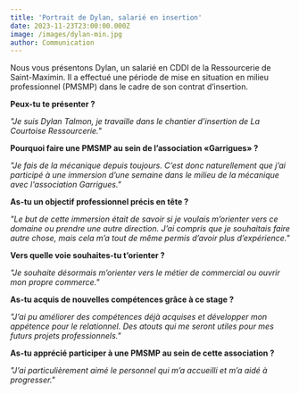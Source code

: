 ```yaml
---
title: 'Portrait de Dylan, salarié en insertion'
date: 2023-11-23T23:00:00.000Z
image: /images/dylan-min.jpg
author: Communication
---
```


Nous vous présentons Dylan, un salarié en CDDI de la Ressourcerie de Saint-Maximin. Il a effectué une période de mise en situation en milieu professionnel (PMSMP) dans le cadre de son contrat d’insertion.

**Peux-tu te présenter ?**

*"Je suis Dylan Talmon, je travaille dans le chantier d’insertion de La Courtoise Ressourcerie."*

**Pourquoi faire une PMSMP au sein de l’association «Garrigues» ?**

*"Je fais de la mécanique depuis toujours. C’est donc naturellement que j’ai participé à une immersion d’une semaine dans le milieu de la mécanique avec l'association Garrigues."*

**As-tu un objectif professionnel précis en tête ?**

*"Le but de cette immersion était de savoir si je voulais m’orienter vers ce domaine ou prendre une autre direction. J’ai compris que je souhaitais faire autre chose, mais cela m’a tout de même permis d’avoir plus d’expérience."*

**Vers quelle voie souhaites-tu t’orienter ?**

*"Je souhaite désormais m’orienter vers le métier de commercial ou ouvrir mon propre commerce."*

**As-tu acquis de nouvelles compétences grâce à ce stage ?**

*"J’ai pu améliorer des compétences déjà acquises et développer mon appétence pour le relationnel. Des atouts qui me seront utiles pour mes futurs projets professionnels."*

**As-tu apprécié participer à une PMSMP au sein de cette association ?**

*"J’ai particulièrement aimé le personnel qui m’a accueilli et m’a aidé à progresser."*
